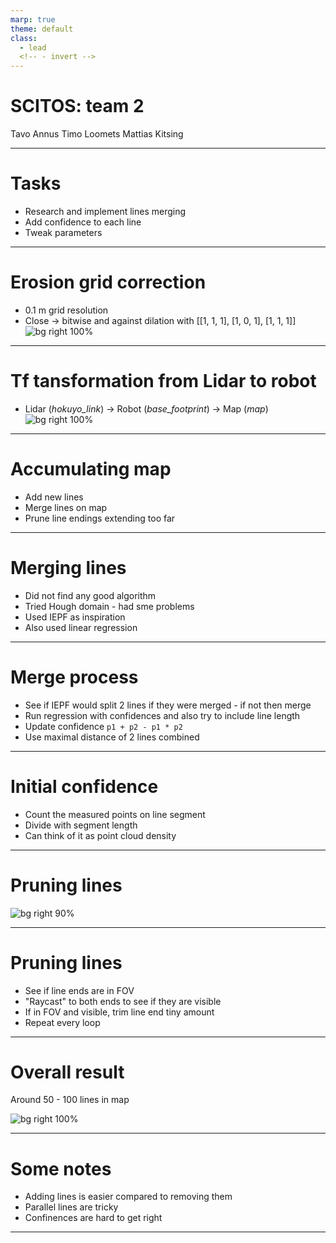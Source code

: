 ```yaml
---
marp: true
theme: default
class:
  - lead
  <!-- - invert -->
---
```


# SCITOS: team 2

Tavo Annus
Timo Loomets
Mattias Kitsing

---

# Tasks

- Research and implement lines merging
- Add confidence to each line
- Tweak parameters

---
# Erosion grid correction
- 0.1 m grid resolution
- Close -> bitwise and against dilation with \[\[1, 1, 1], [1, 0, 1], [1, 1, 1]]
![bg right 100%](./fig/erosion.png)
---
# Tf tansformation from Lidar to robot
- Lidar (_hokuyo_link_) -> Robot (_base_footprint_) -> Map (_map_)
![bg right 100%](./fig/tf_tree.png)
---
# Accumulating map
- Add new lines
- Merge lines on map
- Prune line endings extending too far

---

# Merging lines
- Did not find any good algorithm
- Tried Hough domain - had sme problems
- Used IEPF as inspiration
- Also used linear regression

---

# Merge process

- See if IEPF would split 2 lines if they were merged - if not then merge
- Run regression with confidences and also try to include line length
- Update confidence `p1 + p2 - p1 * p2`
- Use maximal distance of 2 lines combined

---

# Initial confidence

- Count the measured points on line segment
- Divide with segment length
- Can think of it as point cloud density

---

# Pruning lines
![bg right 90%](./fig/raycast.png)

---

# Pruning lines

- See if line ends are in FOV
- "Raycast" to both ends to see if they are visible
- If in FOV and visible, trim line end tiny amount
- Repeat every loop

---

# Overall result
Around 50 - 100 lines in map

![bg right 100%](./fig/mapv1.png)

---

# Some notes
- Adding lines is easier compared to removing them
- Parallel lines are tricky
- Confinences are hard to get right

---

